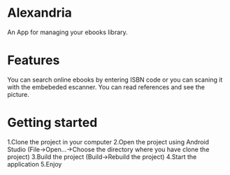 # Alexandria
An App for managing your ebooks library.

# Features
You can search online ebooks by entering ISBN code or you can scaning it with the embebeded escanner.
You can read references and see the picture.

# Getting started
1.Clone the project in your computer
2.Open the project using Android Studio (File->Open...->Choose the directory where you have clone the project)
3.Build the project (Build->Rebuild the project)
4.Start the application
5.Enjoy
